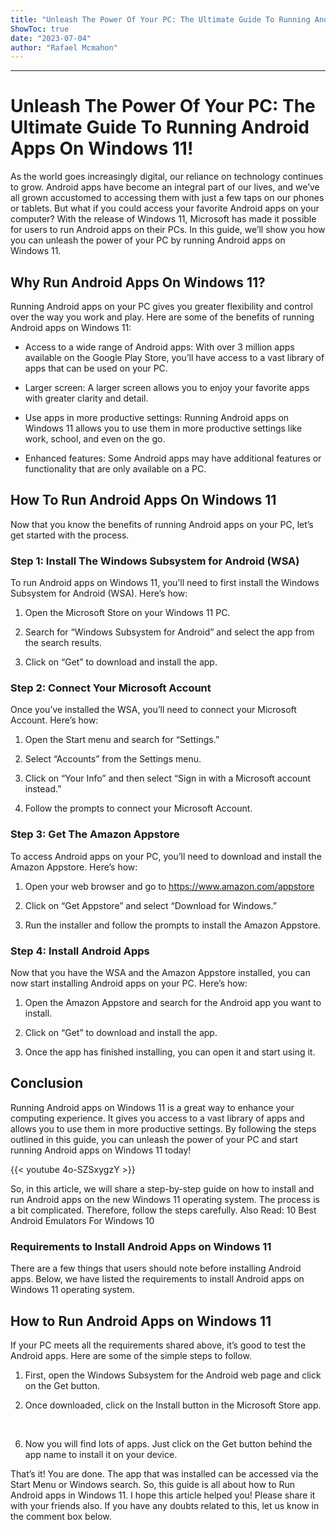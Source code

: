 ```yaml
---
title: "Unleash The Power Of Your PC: The Ultimate Guide To Running Android Apps On Windows 11!"
ShowToc: true 
date: "2023-07-04"
author: "Rafael Mcmahon"
---
```

*****
# Unleash The Power Of Your PC: The Ultimate Guide To Running Android Apps On Windows 11!

As the world goes increasingly digital, our reliance on technology continues to grow. Android apps have become an integral part of our lives, and we’ve all grown accustomed to accessing them with just a few taps on our phones or tablets. But what if you could access your favorite Android apps on your computer? With the release of Windows 11, Microsoft has made it possible for users to run Android apps on their PCs. In this guide, we’ll show you how you can unleash the power of your PC by running Android apps on Windows 11.

## Why Run Android Apps On Windows 11?

Running Android apps on your PC gives you greater flexibility and control over the way you work and play. Here are some of the benefits of running Android apps on Windows 11:

- Access to a wide range of Android apps: With over 3 million apps available on the Google Play Store, you’ll have access to a vast library of apps that can be used on your PC.

- Larger screen: A larger screen allows you to enjoy your favorite apps with greater clarity and detail.

- Use apps in more productive settings: Running Android apps on Windows 11 allows you to use them in more productive settings like work, school, and even on the go.

- Enhanced features: Some Android apps may have additional features or functionality that are only available on a PC.

## How To Run Android Apps On Windows 11

Now that you know the benefits of running Android apps on your PC, let’s get started with the process.

### Step 1: Install The Windows Subsystem for Android (WSA)

To run Android apps on Windows 11, you’ll need to first install the Windows Subsystem for Android (WSA). Here’s how:

1. Open the Microsoft Store on your Windows 11 PC.

2. Search for “Windows Subsystem for Android” and select the app from the search results.

3. Click on “Get” to download and install the app.

### Step 2: Connect Your Microsoft Account

Once you’ve installed the WSA, you’ll need to connect your Microsoft Account. Here’s how:

1. Open the Start menu and search for “Settings.”

2. Select “Accounts” from the Settings menu.

3. Click on “Your Info” and then select “Sign in with a Microsoft account instead.”

4. Follow the prompts to connect your Microsoft Account.

### Step 3: Get The Amazon Appstore

To access Android apps on your PC, you’ll need to download and install the Amazon Appstore. Here’s how:

1. Open your web browser and go to https://www.amazon.com/appstore

2. Click on “Get Appstore” and select “Download for Windows.”

3. Run the installer and follow the prompts to install the Amazon Appstore.

### Step 4: Install Android Apps

Now that you have the WSA and the Amazon Appstore installed, you can now start installing Android apps on your PC. Here’s how:

1. Open the Amazon Appstore and search for the Android app you want to install.

2. Click on “Get” to download and install the app.

3. Once the app has finished installing, you can open it and start using it.

## Conclusion

Running Android apps on Windows 11 is a great way to enhance your computing experience. It gives you access to a vast library of apps and allows you to use them in more productive settings. By following the steps outlined in this guide, you can unleash the power of your PC and start running Android apps on Windows 11 today!

{{< youtube 4o-SZSxygzY >}} 



So, in this article, we will share a step-by-step guide on how to install and run Android apps on the new Windows 11 operating system. The process is a bit complicated. Therefore, follow the steps carefully.
Also Read: 10 Best Android Emulators For Windows 10

 
### Requirements to Install Android Apps on Windows 11


There are a few things that users should note before installing Android apps. Below, we have listed the requirements to install Android apps on Windows 11 operating system.

 
## How to Run Android Apps on Windows 11


If your PC meets all the requirements shared above, it’s good to test the Android apps. Here are some of the simple steps to follow.
1. First, open the Windows Subsystem for the Android web page and click on the Get button.

2. Once downloaded, click on the Install button in the Microsoft Store app.

 



6. Now you will find lots of apps. Just click on the Get button behind the app name to install it on your device.

That’s it! You are done. The app that was installed can be accessed via the Start Menu or Windows search.
So, this guide is all about how to Run Android apps in Windows 11. I hope this article helped you! Please share it with your friends also. If you have any doubts related to this, let us know in the comment box below.






